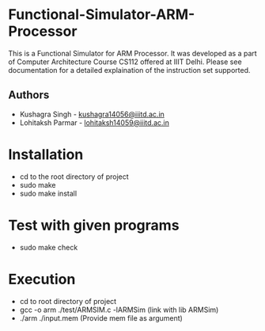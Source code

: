 # Functional-Simulator-ARM-Processor
This is a Functional Simulator for ARM Processor. It was developed as a part of Computer Architecture Course CS112 offered at IIIT Delhi. Please see documentation for a detailed explaination of the instruction set supported.

## Authors
- Kushagra Singh - kushagra14056@iiitd.ac.in
- Lohitaksh Parmar - lohitaksh14059@iiitd.ac.in

# Installation
- cd to the root directory of project
- sudo make
- sudo make install

# Test with given programs
- sudo make check

# Execution
- cd to root directory of project
- gcc -o arm ./test/ARMSIM.c -lARMSim    (link with lib ARMSim)
- ./arm ./input.mem    (Provide mem file as argument)
